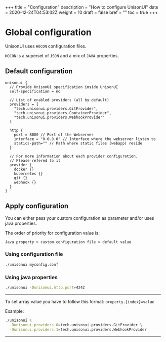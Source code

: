 +++
title = "Configuration"
description = "How to configure UnisonUI"
date = 2020-12-24T04:53:02Z
weight = 10
draft = false
bref = ""
toc = true
+++

# Global configuration

UnisonUI uses `HOCON` configuration files.

`HOCON` is a superset of `JSON` and a mix of `JAVA` properties.

## Default configuration

```hocon
unisonui {
  // Provide UnisonUI specification inside UnisonUI
  self-specification = no

  // List of enabled providers (all by default)
  providers = [
    "tech.unisonui.providers.GitProvider",
    "tech.unisonui.providers.ContainerProvider",
    "tech.unisonui.providers.WebhookProvider"
  ]

  http {
    port = 8080 // Port of the Webserver
    interface = "0.0.0.0" // Interface where the webserver listen to
    statics-path="" // Path where static files (webapp) reside
  }

  // For more information about each provider configuration.
  // Please refered to it
  provider {
    docker {}
    kubernetes {}
    git {}
    webhook {}
  }
}
```

## Apply configuration

You can either pass your custom configuration as parameter
and/or uses java properties.

The order of priority for configuration value is:

```
Java property > custom configuration file > default value
```

### Using configuration file

```sh
./unisonui myconfig.conf
```

### Using java properties

```sh
./unisonui -Dunisonui.http.port=4242
```

-----
To set array value you have to follow this format: `property.{index}=value`

Example:

```sh
./unisonui \
  -Dunisonui.providers.0=tech.unisonui.providers.GitProvider \
  -Dunisonui.providers.1=tech.unisonui.providers.WebhookProvider
```

-----
